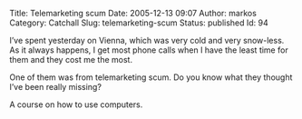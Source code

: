 Title: Telemarketing scum
Date: 2005-12-13 09:07
Author: markos
Category: Catchall
Slug: telemarketing-scum
Status: published
Id: 94

<div>
 <p>
  I’ve spent yesterday on Vienna, which was very cold and very snow-less. As it always happens, I get most phone calls when I have the least time for them and they cost me the most.
 </p>
 <p>
  One of them was from telemarketing scum. Do you know what they thought I’ve been really missing?
 </p>
 <p>
  A course on how to use computers.
 </p>
</div>

